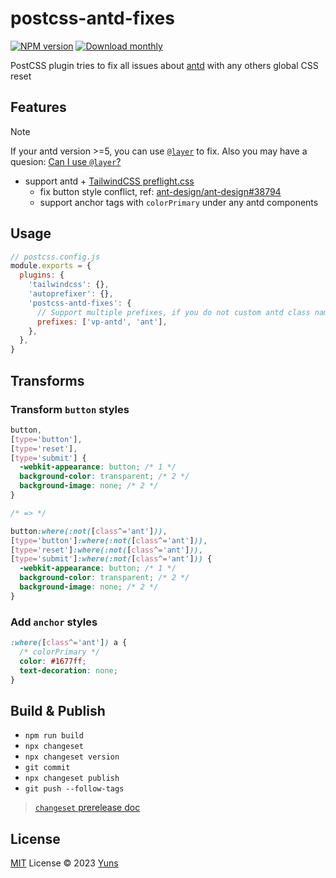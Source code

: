 # postcss-antd-fixes

[![NPM version](https://img.shields.io/npm/v/postcss-antd-fixes?color=a1b858&label=)](https://www.npmjs.com/package/postcss-antd-fixes) [![Download monthly](https://img.shields.io/npm/dm/postcss-antd-fixes.svg)](https://www.npmjs.com/package/postcss-antd-fixes)

PostCSS plugin tries to fix all issues about [antd](https://www.npmjs.com/package/antd) with any others global CSS reset

## Features

> [!Note]
> If your antd version >=5, you can use [`@layer`](https://ant.design/docs/react/compatible-style#tailwindcss-arrange-layer) to fix. Also you may have a quesion: [Can I use `@layer`?](https://caniuse.com/?search=%40layer)

- support antd + [TailwindCSS preflight.css](https://github.com/tailwindlabs/tailwindcss/blob/master/src/css/preflight.css)
  - fix button style conflict, ref: [ant-design/ant-design#38794](https://github.com/ant-design/ant-design/issues/38794)
  - support anchor tags with `colorPrimary` under any antd components

## Usage

```js
// postcss.config.js
module.exports = {
  plugins: {
    'tailwindcss': {},
    'autoprefixer': {},
    'postcss-antd-fixes': {
      // Support multiple prefixes, if you do not custom antd class name prefix, it's not necessary option.
      prefixes: ['vp-antd', 'ant'],
    },
  },
}
```

## Transforms

### Transform `button` styles

```css
button,
[type='button'],
[type='reset'],
[type='submit'] {
  -webkit-appearance: button; /* 1 */
  background-color: transparent; /* 2 */
  background-image: none; /* 2 */
}

/* => */

button:where(:not([class^='ant'])),
[type='button']:where(:not([class^='ant'])),
[type='reset']:where(:not([class^='ant'])),
[type='submit']:where(:not([class^='ant'])) {
  -webkit-appearance: button; /* 1 */
  background-color: transparent; /* 2 */
  background-image: none; /* 2 */
}
```

### Add `anchor` styles

```css
:where([class^='ant']) a {
  /* colorPrimary */
  color: #1677ff;
  text-decoration: none;
}
```

## Build & Publish

- `npm run build`
- `npx changeset`
- `npx changeset version`
- `git commit`
- `npx changeset publish`
- `git push --follow-tags`

> [`changeset` prerelease doc](https://github.com/changesets/changesets/blob/main/docs/prereleases.md)

## License

[MIT](./LICENSE) License © 2023 [Yuns](https://github.com/yunsii)
